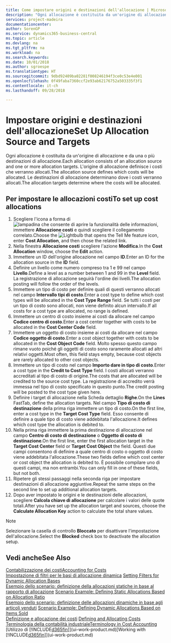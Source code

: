 ```yaml
---
title: Come impostare origini e destinazioni dell'allocazione | Microsoft Docs
description: "Ogni allocazione è costituita da un'origine di allocazione e da una o più destinazioni di allocazione. L'origine di allocazione definisce i costi che verranno allocati. Le destinazioni di allocazione determinano dove i costi verranno allocati."
services: project-madeira
documentationcenter: 
author: SorenGP
ms.service: dynamics365-business-central
ms.topic: article
ms.devlang: na
ms.tgt_pltfrm: na
ms.workload: na
ms.search.keywords: 
ms.date: 10/01/2018
ms.author: sgroespe
ms.translationtype: HT
ms.sourcegitcommit: 9dbd92409ba02281f008246194f3ce0c53e4e001
ms.openlocfilehash: 0f49faba7360ccf2e93ab62176752a503335f3f1
ms.contentlocale: it-ch
ms.lasthandoff: 09/28/2018

---
```

# <a name="set-up-allocation-source-and-targets"></a><span data-ttu-id="4e383-105">Impostare origini e destinazioni dell'allocazione</span><span class="sxs-lookup"><span data-stu-id="4e383-105">Set Up Allocation Source and Targets</span></span>
<span data-ttu-id="4e383-106">Ogni allocazione è costituita da un'origine di allocazione e da una o più destinazioni di allocazione.</span><span class="sxs-lookup"><span data-stu-id="4e383-106">Each allocation consists of an allocation source and one or more allocation targets.</span></span> <span data-ttu-id="4e383-107">L'origine di allocazione definisce i costi che verranno allocati.</span><span class="sxs-lookup"><span data-stu-id="4e383-107">The allocation source defines which costs will be allocated.</span></span> <span data-ttu-id="4e383-108">Le destinazioni di allocazione determinano dove i costi verranno allocati.</span><span class="sxs-lookup"><span data-stu-id="4e383-108">The allocation targets determine where the costs will be allocated.</span></span>  

## <a name="to-set-up-cost-allocations"></a><span data-ttu-id="4e383-109">Per impostare le allocazioni costi</span><span class="sxs-lookup"><span data-stu-id="4e383-109">To set up cost allocations</span></span>  
1.  <span data-ttu-id="4e383-110">Scegliere l'icona a forma di ![lampadina che consente di aprire la funzionalità delle informazioni](media/ui-search/search_small.png "Informazioni sull'operazione che si desidera eseguire"), immettere **Allocazione costi** e quindi scegliere il collegamento correlato.</span><span class="sxs-lookup"><span data-stu-id="4e383-110">Choose the ![Lightbulb that opens the Tell Me feature](media/ui-search/search_small.png "Tell me what you want to do") icon, enter **Cost Allocation**, and then chose the related link.</span></span>  
2.  <span data-ttu-id="4e383-111">Nella finestra **Allocazione costi** scegliere l'azione **Modifica**.</span><span class="sxs-lookup"><span data-stu-id="4e383-111">In the **Cost Allocation** window, choose the **Edit** action.</span></span>  
3.  <span data-ttu-id="4e383-112">Immettere un ID dell'origine allocazione nel campo **ID**.</span><span class="sxs-lookup"><span data-stu-id="4e383-112">Enter an ID for the allocation source in the **ID** field.</span></span>  
4.  <span data-ttu-id="4e383-113">Definire un livello come numero compreso tra 1 e 99 nel campo **Livello**.</span><span class="sxs-lookup"><span data-stu-id="4e383-113">Define a level as a number between 1 and 99 in the **Level** field.</span></span> <span data-ttu-id="4e383-114">La registrazione di allocazione seguirà l'ordine dei livelli.</span><span class="sxs-lookup"><span data-stu-id="4e383-114">The allocation posting will follow the order of the levels.</span></span>  
5.  <span data-ttu-id="4e383-115">Immettere un tipo di costo per definire quali di questi verranno allocati nel campo **Intervallo tipi di costo**.</span><span class="sxs-lookup"><span data-stu-id="4e383-115">Enter a cost type to define which cost types will be allocated in the **Cost Type Range** field.</span></span> <span data-ttu-id="4e383-116">Se tutti i costi per un tipo di costo sono allocati, non viene definito alcun intervallo.</span><span class="sxs-lookup"><span data-stu-id="4e383-116">If all costs for a cost type are allocated, no range is defined.</span></span>  
6.  <span data-ttu-id="4e383-117">Immettere un centro di costo insieme ai costi da allocare nel campo **Codice centro di costo**.</span><span class="sxs-lookup"><span data-stu-id="4e383-117">Enter a cost center together with costs to be allocated in the **Cost Center Code** field.</span></span>  
7.  <span data-ttu-id="4e383-118">Immettere un oggetto di costo insieme ai costi da allocare nel campo **Codice oggetto di costo**.</span><span class="sxs-lookup"><span data-stu-id="4e383-118">Enter a cost object together with costs to be allocated in the **Cost Object Code** field.</span></span> <span data-ttu-id="4e383-119">Molto spesso questo campo rimane vuoto poiché gli oggetti di costo sono raramente allocati ad altri relativi oggetti.</span><span class="sxs-lookup"><span data-stu-id="4e383-119">Most often, this field stays empty, because cost objects are rarely allocated to other cost objects.</span></span>  
8.  <span data-ttu-id="4e383-120">Immettere un tipo di costo nel campo **Importo dare in tipo di costo**.</span><span class="sxs-lookup"><span data-stu-id="4e383-120">Enter a cost type in the **Credit to Cost Type** field.</span></span> <span data-ttu-id="4e383-121">I costi allocati verranno accreditati al tipo di costo di origine.</span><span class="sxs-lookup"><span data-stu-id="4e383-121">The costs that are allocated will be credited to the source cost type.</span></span> <span data-ttu-id="4e383-122">La registrazione di accredito verrà immessa nel tipo di costo specificato in questo punto.</span><span class="sxs-lookup"><span data-stu-id="4e383-122">The credit posting will be posted to the cost type given here.</span></span>  
9. <span data-ttu-id="4e383-123">Definire i target di allocazione nella Scheda dettaglio **Righe**.</span><span class="sxs-lookup"><span data-stu-id="4e383-123">On the **Lines** FastTab, define the allocation targets.</span></span> <span data-ttu-id="4e383-124">Nel campo **Tipo di costo di destinazione** della prima riga immettere un tipo di costo.</span><span class="sxs-lookup"><span data-stu-id="4e383-124">On the first line, enter a cost type in the **Target Cost Type** field.</span></span> <span data-ttu-id="4e383-125">Esso consente di definire a quale tipo di costo viene addebitata l'allocazione.</span><span class="sxs-lookup"><span data-stu-id="4e383-125">It defines which cost type the allocation is debited to.</span></span>  
10. <span data-ttu-id="4e383-126">Nella prima riga immettere la prima destinazione di allocazione nel campo **Centro di costo di destinazione** o **Oggetto di costo di destinazione**.</span><span class="sxs-lookup"><span data-stu-id="4e383-126">On the first line, enter the first allocation target in the **Target Cost Center** field or **Target Cost Object** the field.</span></span> <span data-ttu-id="4e383-127">Questi due campi consentono di definire a quale centro di costo o oggetto di costo viene addebitata l'allocazione.</span><span class="sxs-lookup"><span data-stu-id="4e383-127">These two fields define which cost center or cost object the allocation is debited to.</span></span> <span data-ttu-id="4e383-128">È possibile compilare uno di questi campi, ma non entrambi.</span><span class="sxs-lookup"><span data-stu-id="4e383-128">You can only fill in one of these fields, but not both.</span></span>  
11. <span data-ttu-id="4e383-129">Ripetere gli stessi passaggi nella seconda riga per impostare destinazioni di allocazione aggiuntive.</span><span class="sxs-lookup"><span data-stu-id="4e383-129">Repeat the same steps on the second line to set up additional allocation targets.</span></span>  
12. <span data-ttu-id="4e383-130">Dopo aver impostato le origini e le destinazioni delle allocazioni, scegliere **Calcola chiave di allocazione** per calcolare i valori delle quote totali.</span><span class="sxs-lookup"><span data-stu-id="4e383-130">After you have set up the allocation target and sources, choose the **Calculate Allocation Key** action to calculate the total share values.</span></span>  

> [!NOTE]  
>  <span data-ttu-id="4e383-131">Selezionare la casella di controllo **Bloccato** per disattivare l'impostazione dell'allocazione.</span><span class="sxs-lookup"><span data-stu-id="4e383-131">Select the **Blocked** check box to deactivate the allocation setup.</span></span>  

## <a name="see-also"></a><span data-ttu-id="4e383-132">Vedi anche</span><span class="sxs-lookup"><span data-stu-id="4e383-132">See Also</span></span>  
[<span data-ttu-id="4e383-133">Contabilizzazione dei costi</span><span class="sxs-lookup"><span data-stu-id="4e383-133">Accounting for Costs</span></span>](finance-manage-cost-accounting.md)  
 <span data-ttu-id="4e383-134">[Impostazione di filtri per le basi di allocazione dinamica](finance-setting-filters-for-dynamic-allocation-bases.md) </span><span class="sxs-lookup"><span data-stu-id="4e383-134">[Setting Filters for Dynamic Allocation Bases](finance-setting-filters-for-dynamic-allocation-bases.md) </span></span>  
 <span data-ttu-id="4e383-135">[Esempio dello scenario: definizione della allocazioni statiche in base al rapporto di allocazione](finance-scenario-example-defining-static-allocations-based-on-allocation-ratio.md) </span><span class="sxs-lookup"><span data-stu-id="4e383-135">[Scenario Example: Defining Static Allocations Based on Allocation Ratio](finance-scenario-example-defining-static-allocations-based-on-allocation-ratio.md) </span></span>  
 <span data-ttu-id="4e383-136">[Esempio dello scenario: definizione delle allocazioni dinamiche in base agli articoli venduti](finance-scenario-example-defining-dynamic-allocations-based-on-items-sold.md) </span><span class="sxs-lookup"><span data-stu-id="4e383-136">[Scenario Example: Defining Dynamic Allocations Based on Items Sold](finance-scenario-example-defining-dynamic-allocations-based-on-items-sold.md) </span></span>  
 <span data-ttu-id="4e383-137">[Definizione e allocazione dei costi](finance-define-and-allocate-costs.md) </span><span class="sxs-lookup"><span data-stu-id="4e383-137">[Defining and Allocating Costs](finance-define-and-allocate-costs.md) </span></span>  
 [<span data-ttu-id="4e383-138">Terminologia della contabilità industriale</span><span class="sxs-lookup"><span data-stu-id="4e383-138">Terminology in Cost Accounting</span></span>](finance-terminology-in-cost-accounting.md)  
 <span data-ttu-id="4e383-139">[Utilizzo di [!INCLUDE[d365fin](includes/d365fin_md.md)]](ui-work-product.md)</span><span class="sxs-lookup"><span data-stu-id="4e383-139">[Working with [!INCLUDE[d365fin](includes/d365fin_md.md)]](ui-work-product.md)</span></span>

